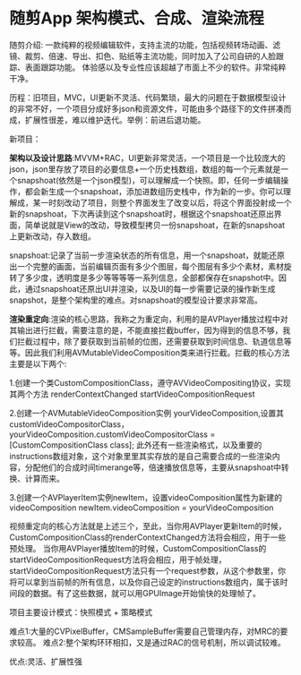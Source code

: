 # 随剪App 架构模式、合成、渲染流程




随剪介绍:
一款纯粹的视频编辑软件，支持主流的功能，包括视频转场动画、滤镜、裁剪、倍速、导出、扣色、贴纸等主流功能，同时加入了公司自研的人脸跟踪、表面跟踪功能。
体验感以及专业性应该超越了市面上不少的软件。非常纯粹干净。

历程：旧项目，MVC，UI更新不灵活、代码繁琐，最大的问题在于数据模型设计的非常不好，一个项目分成好多json和资源文件，可能由多个路径下的文件拼凑而成，扩展性很差，难以维护迭代。举例：前进后退功能。
     
新项目：

**架构以及设计思路**:MVVM+RAC，UI更新非常灵活，一个项目是一个比较庞大的json，json里存放了项目的必要信息+一个历史栈数组，数组的每一个元素就是一个snapshoat(依然是一个json模型)，可以理解成一个快照。即，任何一步编辑操作，都会新生成一个snapshoat，添加进数组历史栈中，作为新的一步。你可以理解成，某一时刻改动了项目，则整个界面发生了改变以后，将这个界面投射成一个新的snapshoat，下次再读到这个snapshoat时，根据这个snapshoat还原出界面，简单说就是View的改动，导致模型拷贝一份snapshoat，在新的snapshoat上更新改动，存入数组。

snapshoat:记录了当前一步渲染状态的所有信息，用一个snapshoat，就能还原出一个完整的画面，当前编辑页面有多少个图层，每个图层有多少个素材，素材旋转了多少度，透明度是多少等等等等一系列信息，全部都保存在snapshot中。因此，通过snapshoat还原出UI并渲染，以及UI的每一步需要记录的操作新生成snapshot，是整个架构里的难点。对snapshoat的模型设计要求非常高。

**渲染重定向**:渲染的核心思路，我称之为重定向，利用的是AVPlayer播放过程中对其输出进行拦截，需要注意的是，不能直接拦截buffer，因为得到的信息不够，我们拦截过程中，除了要获取到当前帧的位图，还需要获取到时间信息、轨道信息等等。因此我们利用AVMutableVideoComposition类来进行拦截。拦截的核心方法主要是以下两个:

1.创建一个类CustomCompositionClass，遵守AVVideoCompositing协议，实现其两个方法
renderContextChanged
startVideoCompositionRequest

2.创建一个AVMutableVideoComposition实例 yourVideoComposition,设置其customVideoCompositorClass，
yourVideoComposition.customVideoCompositorClass = [CustomCompositionClass class];
此外还有一些渲染格式，以及重要的instructions数组对象，这个对象里里其实存放的是自己需要合成的一些渲染内容，分配他们的合成时间timerange等，倍速播放信息等，主要从snapshoat中转换、计算而来。

3.创建一个AVPlayerItem实例newItem，设置videoComposition属性为新建的videoComposition
newItem.videoComposition = yourVideoComposition


视频重定向的核心方法就是上述三个，至此，当你用AVPlayer更新Item的时候，CustomCompositionClass的renderContextChanged方法将会相应，用于一些预处理。
当你用AVPlayer播放Item的时候，CustomCompositionClass的startVideoCompositionRequest方法将会相应，用于帧处理，startVideoCompositionRequest方法只有一个request参数，从这个参数里，你将可以拿到当前帧的所有信息，以及你自己设定的instructions数组内，属于该时间段的数据。有了这些数据，就可以用GPUImage开始愉快的处理帧了。



项目主要设计模式：快照模式 + 策略模式


难点1:大量的CVPixelBuffer，CMSampleBuffer需要自己管理内存，对MRC的要求较高。
难点2:整个架构环环相扣，又是通过RAC的信号机制，所以调试较难。

优点:灵活、扩展性强
